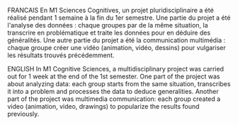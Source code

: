 FRANCAIS 
En M1 Sciences Cognitives, un projet pluridisciplinaire a été réalisé pendant 1 semaine à la fin du 1er semestre. 
Une partie du projet a été l'analyse des données : chaque groupes par de la même situation, la transcrire en problématique et traite les données pour en déduire des généralités.
Une autre partie du projet a été la communication multimédia : chaque groupe créer une vidéo (animation, vidéo, dessins) pour vulgariser les résultats trouvés précédemment.


ENGLISH
In M1 Cognitive Sciences, a multidisciplinary project was carried out for 1 week at the end of the 1st semester. 
One part of the project was about analyzing data: each group starts from the same situation, transcribes it into a problem and processes the data to deduce generalities. 
Another part of the project was multimedia communication: each group created a video (animation, video, drawings) to popularize the results found previously.
